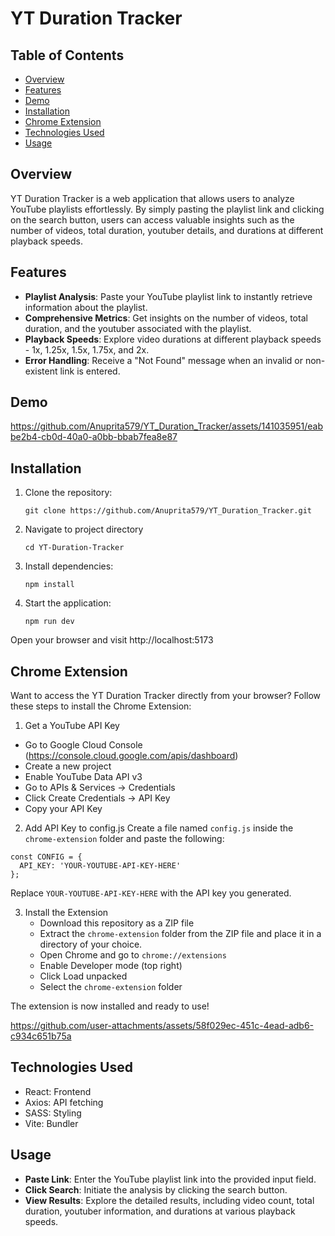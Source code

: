# YT Duration Tracker

## Table of Contents

- [Overview](#overview)
- [Features](#features)
- [Demo](#demo)
- [Installation](#installation)
- [Chrome Extension](#chrome-extension)
- [Technologies Used](#technologies-used)
- [Usage](#usage)

## Overview
YT Duration Tracker is a web application that allows users to analyze YouTube playlists effortlessly. By simply pasting the playlist link and clicking on the search button, users can access valuable insights such as the number of videos, total duration, youtuber details, and durations at different playback speeds.

## Features
- **Playlist Analysis**: Paste your YouTube playlist link to instantly retrieve information about the playlist.
- **Comprehensive Metrics**: Get insights on the number of videos, total duration, and the youtuber associated with the playlist.
- **Playback Speeds**: Explore video durations at different playback speeds - 1x, 1.25x, 1.5x, 1.75x, and 2x.
- **Error Handling**: Receive a "Not Found" message when an invalid or non-existent link is entered.

## Demo
https://github.com/Anuprita579/YT_Duration_Tracker/assets/141035951/eabbe2b4-cb0d-40a0-a0bb-bbab7fea8e87

## Installation

1. Clone the repository:
   ```
   git clone https://github.com/Anuprita579/YT_Duration_Tracker.git
   ```
2. Navigate to project directory
   ```
   cd YT-Duration-Tracker
   ```
3. Install dependencies:
   ```
   npm install
   ```
4. Start the application:
   ```
   npm run dev
   ```
Open your browser and visit http://localhost:5173


## Chrome Extension

Want to access the YT Duration Tracker directly from your browser? Follow these steps to install the Chrome Extension:
1.  Get a YouTube API Key
   * Go to Google Cloud Console (https://console.cloud.google.com/apis/dashboard)
   * Create a new project
   * Enable YouTube Data API v3
   * Go to APIs & Services → Credentials
   * Click Create Credentials → API Key
   * Copy your API Key

2. Add API Key to config.js
Create a file named `config.js` inside the `chrome-extension` folder and paste the following:
```
const CONFIG = {
  API_KEY: 'YOUR-YOUTUBE-API-KEY-HERE'
};
```
Replace `YOUR-YOUTUBE-API-KEY-HERE` with the API key you generated.

3. Install the Extension
   * Download this repository as a ZIP file
   * Extract the `chrome-extension` folder from the ZIP file and place it in a directory of your choice.
   * Open Chrome and go to `chrome://extensions`
   * Enable Developer mode (top right)
   * Click Load unpacked
   * Select the `chrome-extension` folder

The extension is now installed and ready to use!

https://github.com/user-attachments/assets/58f029ec-451c-4ead-adb6-c934c651b75a

## Technologies Used
- React: Frontend
- Axios: API fetching
- SASS: Styling
- Vite: Bundler

## Usage
- **Paste Link**: Enter the YouTube playlist link into the provided input field.
- **Click Search**: Initiate the analysis by clicking the search button.
- **View Results**: Explore the detailed results, including video count, total duration, youtuber information, and durations at various playback speeds.